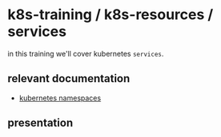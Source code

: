 # k8s-training / k8s-resources / services

in this training we'll cover kubernetes `services`.

## relevant documentation
- [kubernetes namespaces](https://kubernetes.io/docs/concepts/overview/working-with-objects/namespaces/)

## presentation
